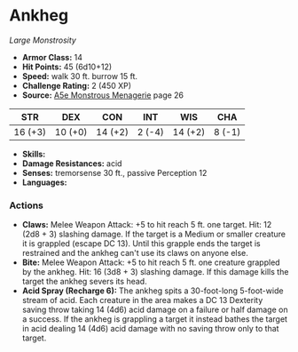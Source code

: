 # Ankheg

*Large* *Monstrosity*

- **Armor Class:** 14
- **Hit Points:** 45 (6d10+12)
- **Speed:** walk 30 ft. burrow 15 ft.
- **Challenge Rating:** 2 (450 XP)
- **Source:** [A5e Monstrous Menagerie](https://enpublishingrpg.com/products/level-up-monstrous-menagerie-a5e) page 26

| STR | DEX | CON | INT | WIS | CHA |
| --- | --- | --- | --- | --- | --- |
| 16 (+3) | 10 (+0) | 14 (+2) | 2 (-4) | 14 (+2) | 8 (-1) |

- **Skills:** 
- **Damage Resistances:** acid
- **Senses:** tremorsense 30 ft., passive Perception 12
- **Languages:** 
### Actions
- **Claws:** Melee Weapon Attack: +5 to hit  reach 5 ft.  one target. Hit: 12 (2d8 + 3) slashing damage. If the target is a Medium or smaller creature  it is grappled (escape DC 13). Until this grapple ends  the target is restrained  and the ankheg can't use its claws on anyone else.
- **Bite:** Melee Weapon Attack: +5 to hit  reach 5 ft.  one creature grappled by the ankheg. Hit: 16 (3d8 + 3) slashing damage. If this damage kills the target  the ankheg severs its head.
- **Acid Spray (Recharge 6):** The ankheg spits a 30-foot-long  5-foot-wide stream of acid. Each creature in the area makes a DC 13 Dexterity saving throw  taking 14 (4d6) acid damage on a failure or half damage on a success. If the ankheg is grappling a target  it instead bathes the target in acid  dealing 14 (4d6) acid damage with no saving throw only to that target.


